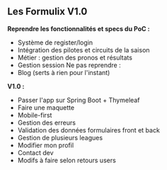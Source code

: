 ## Les Formulix V1.0

**Reprendre les fonctionnalités et specs du PoC :**
 - Système de register/login
 - Intégration des pilotes et circuits de la saison
 - Métier : gestion des pronos et résultats
 - Gestion session
Ne pas reprendre :
 - Blog (serts à rien pour l'instant)

**V1.0 :**
 - Passer l'app sur Spring Boot + Thymeleaf
 - Faire une maquette
 - Mobile-first
 - Gestion des erreurs
 - Validation des données formulaires front et back
 - Gestion de plusieurs leagues
 - Modifier mon profil
 - Contact dev
 - Modifs à faire selon retours users